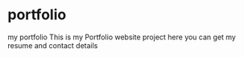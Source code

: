 # portfolio
my portfolio
This is my Portfolio website project here you can get my resume and contact details
